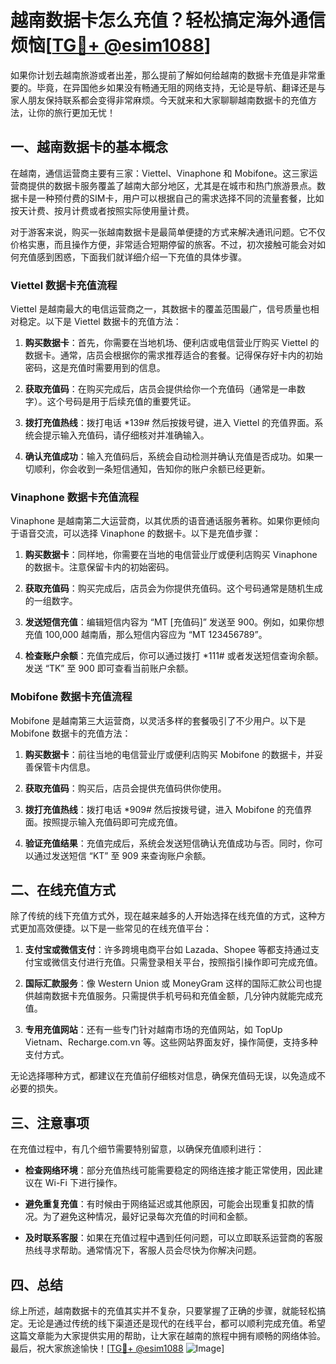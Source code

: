 # 越南数据卡怎么充值？轻松搞定海外通信烦恼[[TG💪+ @esim1088](https://t.me/s/esim1088)]

如果你计划去越南旅游或者出差，那么提前了解如何给越南的数据卡充值是非常重要的。毕竟，在异国他乡如果没有畅通无阻的网络支持，无论是导航、翻译还是与家人朋友保持联系都会变得非常麻烦。今天就来和大家聊聊越南数据卡的充值方法，让你的旅行更加无忧！

## 一、越南数据卡的基本概念

在越南，通信运营商主要有三家：Viettel、Vinaphone 和 Mobifone。这三家运营商提供的数据卡服务覆盖了越南大部分地区，尤其是在城市和热门旅游景点。数据卡是一种预付费的SIM卡，用户可以根据自己的需求选择不同的流量套餐，比如按天计费、按月计费或者按照实际使用量计费。

对于游客来说，购买一张越南数据卡是最简单便捷的方式来解决通讯问题。它不仅价格实惠，而且操作方便，非常适合短期停留的旅客。不过，初次接触可能会对如何充值感到困惑，下面我们就详细介绍一下充值的具体步骤。

### Viettel 数据卡充值流程

Viettel 是越南最大的电信运营商之一，其数据卡的覆盖范围最广，信号质量也相对稳定。以下是 Viettel 数据卡的充值方法：

1. **购买数据卡**：首先，你需要在当地机场、便利店或电信营业厅购买 Viettel 的数据卡。通常，店员会根据你的需求推荐适合的套餐。记得保存好卡内的初始密码，这是充值时需要用到的信息。

2. **获取充值码**：在购买完成后，店员会提供给你一个充值码（通常是一串数字）。这个号码是用于后续充值的重要凭证。

3. **拨打充值热线**：拨打电话 *139# 然后按拨号键，进入 Viettel 的充值界面。系统会提示输入充值码，请仔细核对并准确输入。

4. **确认充值成功**：输入充值码后，系统会自动检测并确认充值是否成功。如果一切顺利，你会收到一条短信通知，告知你的账户余额已经更新。

### Vinaphone 数据卡充值流程

Vinaphone 是越南第二大运营商，以其优质的语音通话服务著称。如果你更倾向于语音交流，可以选择 Vinaphone 的数据卡。以下是充值步骤：

1. **购买数据卡**：同样地，你需要在当地的电信营业厅或便利店购买 Vinaphone 的数据卡。注意保留卡内的初始密码。

2. **获取充值码**：购买完成后，店员会为你提供充值码。这个号码通常是随机生成的一组数字。

3. **发送短信充值**：编辑短信内容为 “MT [充值码]” 发送至 900。例如，如果你想充值 100,000 越南盾，那么短信内容应为 “MT 123456789”。

4. **检查账户余额**：充值完成后，你可以通过拨打 *111# 或者发送短信查询余额。发送 “TK” 至 900 即可查看当前账户余额。

### Mobifone 数据卡充值流程

Mobifone 是越南第三大运营商，以灵活多样的套餐吸引了不少用户。以下是 Mobifone 数据卡的充值方法：

1. **购买数据卡**：前往当地的电信营业厅或便利店购买 Mobifone 的数据卡，并妥善保管卡内信息。

2. **获取充值码**：购买后，店员会提供充值码供你使用。

3. **拨打充值热线**：拨打电话 *909# 然后按拨号键，进入 Mobifone 的充值界面。按照提示输入充值码即可完成充值。

4. **验证充值结果**：充值完成后，系统会发送短信确认充值成功与否。同时，你可以通过发送短信 “KT” 至 909 来查询账户余额。

## 二、在线充值方式

除了传统的线下充值方式外，现在越来越多的人开始选择在线充值的方式，这种方式更加高效便捷。以下是一些常见的在线充值平台：

1. **支付宝或微信支付**：许多跨境电商平台如 Lazada、Shopee 等都支持通过支付宝或微信支付进行充值。只需登录相关平台，按照指引操作即可完成充值。

2. **国际汇款服务**：像 Western Union 或 MoneyGram 这样的国际汇款公司也提供越南数据卡充值服务。只需提供手机号码和充值金额，几分钟内就能完成充值。

3. **专用充值网站**：还有一些专门针对越南市场的充值网站，如 TopUp Vietnam、Recharge.com.vn 等。这些网站界面友好，操作简便，支持多种支付方式。

无论选择哪种方式，都建议在充值前仔细核对信息，确保充值码无误，以免造成不必要的损失。

## 三、注意事项

在充值过程中，有几个细节需要特别留意，以确保充值顺利进行：

- **检查网络环境**：部分充值热线可能需要稳定的网络连接才能正常使用，因此建议在 Wi-Fi 下进行操作。
  
- **避免重复充值**：有时候由于网络延迟或其他原因，可能会出现重复扣款的情况。为了避免这种情况，最好记录每次充值的时间和金额。

- **及时联系客服**：如果在充值过程中遇到任何问题，可以立即联系运营商的客服热线寻求帮助。通常情况下，客服人员会尽快为你解决问题。

## 四、总结

综上所述，越南数据卡的充值其实并不复杂，只要掌握了正确的步骤，就能轻松搞定。无论是通过传统的线下渠道还是现代的在线平台，都可以顺利完成充值。希望这篇文章能为大家提供实用的帮助，让大家在越南的旅程中拥有顺畅的网络体验。最后，祝大家旅途愉快！[[TG💪+ @esim1088](https://t.me/s/esim1088) ![Image](https://i.postimg.cc/4NQfJmqS/Snipaste-2025-05-13-00-14-12.png)]